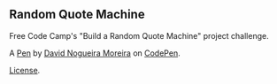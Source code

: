 Random Quote Machine
--------------------
Free Code Camp's "Build a Random Quote Machine" project challenge.

A [Pen](https://codepen.io/David-Moreira/pen/QGwaxJ) by [David Nogueira Moreira](https://codepen.io/David-Moreira) on [CodePen](https://codepen.io).

[License](https://codepen.io/David-Moreira/pen/QGwaxJ/license).